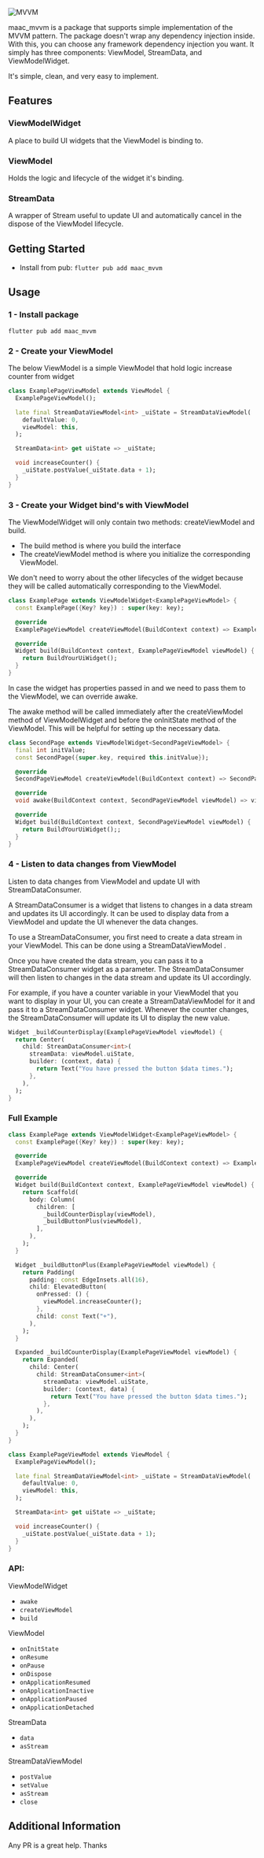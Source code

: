 
![MVVM](https://raw.githubusercontent.com/MinhMark123123/maac/main/maac_mvvm/resources/mvvm.png)

maac_mvvm is a package that supports simple implementation of the MVVM pattern. 
The package doesn't wrap any dependency injection inside. With this, you can choose any framework dependency injection you want. It 
simply has three components: ViewModel, StreamData, and ViewModelWidget. 

It's simple, clean, and very easy to implement.

## Features

### ViewModelWidget

A place to build UI widgets that the ViewModel is binding to.

### ViewModel

Holds the logic and lifecycle of the widget it's binding.

### StreamData

A wrapper of Stream useful to update UI and automatically cancel in the dispose of the ViewModel lifecycle.

## Getting Started

- Install from pub: `flutter pub add maac_mvvm`

## Usage
### 1 - Install package 
`flutter pub add maac_mvvm`
### 2 - Create your ViewModel
The below ViewModel is a simple ViewModel that hold logic increase counter from widget
```dart
class ExamplePageViewModel extends ViewModel {
  ExamplePageViewModel();

  late final StreamDataViewModel<int> _uiState = StreamDataViewModel(
    defaultValue: 0,
    viewModel: this,
  );

  StreamData<int> get uiState => _uiState;

  void increaseCounter() {
    _uiState.postValue(_uiState.data + 1);
  }
}
```
### 3 - Create your Widget bind's with ViewModel
The ViewModelWidget will only contain two methods: createViewModel and build. 

- The build method is where you build the interface  
- The createViewModel method is where you initialize the corresponding ViewModel. 

We don't need to worry about the other lifecycles of the widget because they will be called automatically corresponding to the ViewModel.




```dart
class ExamplePage extends ViewModelWidget<ExamplePageViewModel> {
  const ExamplePage({Key? key}) : super(key: key);

  @override
  ExamplePageViewModel createViewModel(BuildContext context) => ExamplePageViewModel();

  @override
  Widget build(BuildContext context, ExamplePageViewModel viewModel) {
    return BuildYourUiWidget();
  }
}
```
In case the widget has properties passed in and we need to pass them to the ViewModel, we can override awake. 

The awake method will be called immediately after the createViewModel method of ViewModelWidget and before the onInitState method of the ViewModel. This will be helpful for setting up the necessary data.
```dart
class SecondPage extends ViewModelWidget<SecondPageViewModel> {
  final int initValue;
  const SecondPage({super.key, required this.initValue});

  @override
  SecondPageViewModel createViewModel(BuildContext context) => SecondPageViewModel();

  @override
  void awake(BuildContext context, SecondPageViewModel viewModel) => viewModel.setup(initValue);

  @override
  Widget build(BuildContext context, SecondPageViewModel viewModel) {
    return BuildYourUiWidget();;
  }
}
```
### 4 - Listen to data changes from ViewModel
Listen to data changes from ViewModel and update UI with StreamDataConsumer.

A StreamDataConsumer is a widget that listens to changes in a data stream and updates its UI accordingly. It can be used to display data from a ViewModel and update the UI whenever the data changes.

To use a StreamDataConsumer, you first need to create a data stream in your ViewModel. This can be done using a StreamDataViewModel .

Once you have created the data stream, you can pass it to a StreamDataConsumer widget as a parameter. The StreamDataConsumer will then listen to changes in the data stream and update its UI accordingly.

For example, if you have a counter variable in your ViewModel that you want to display in your UI, you can create a StreamDataViewModel for it and pass it to a StreamDataConsumer widget. Whenever the counter changes, the StreamDataConsumer will update its UI to display the new value.
```dart
Widget _buildCounterDisplay(ExamplePageViewModel viewModel) {
  return Center(
    child: StreamDataConsumer<int>(
      streamData: viewModel.uiState,
      builder: (context, data) {
        return Text("You have pressed the button $data times.");
      },
    ),
  );
}
```

### Full Example
```dart
class ExamplePage extends ViewModelWidget<ExamplePageViewModel> {
  const ExamplePage({Key? key}) : super(key: key);

  @override
  ExamplePageViewModel createViewModel(BuildContext context) => ExamplePageViewModel();

  @override
  Widget build(BuildContext context, ExamplePageViewModel viewModel) {
    return Scaffold(
      body: Column(
        children: [
          _buildCounterDisplay(viewModel),
          _buildButtonPlus(viewModel),
        ],
      ),
    );
  }

  Widget _buildButtonPlus(ExamplePageViewModel viewModel) {
    return Padding(
      padding: const EdgeInsets.all(16),
      child: ElevatedButton(
        onPressed: () {
          viewModel.increaseCounter();
        },
        child: const Text("+"),
      ),
    );
  }

  Expanded _buildCounterDisplay(ExamplePageViewModel viewModel) {
    return Expanded(
      child: Center(
        child: StreamDataConsumer<int>(
          streamData: viewModel.uiState,
          builder: (context, data) {
            return Text("You have pressed the button $data times.");
          },
        ),
      ),
    );
  }
}

class ExamplePageViewModel extends ViewModel {
  ExamplePageViewModel();

  late final StreamDataViewModel<int> _uiState = StreamDataViewModel(
    defaultValue: 0,
    viewModel: this,
  );

  StreamData<int> get uiState => _uiState;

  void increaseCounter() {
    _uiState.postValue(_uiState.data + 1);
  }
}
```

### API:
ViewModelWidget
- `awake`
- `createViewModel`
- `build`

ViewModel
- `onInitState`
- `onResume`
- `onPause`
- `onDispose`
- `onApplicationResumed`
- `onApplicationInactive`
- `onApplicationPaused`
- `onApplicationDetached`

StreamData
- `data`
- `asStream`

StreamDataViewModel
- `postValue`
- `setValue`
- `asStream`
- `close`

## Additional Information
Any PR is a great help. Thanks